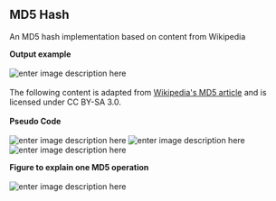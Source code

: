 ## MD5 Hash
An MD5 hash implementation based on content from Wikipedia

**Output example**\
\
![enter image description here](https://r96922081.github.io/images/md5hash/output.png)\
\
The following content is adapted from [Wikipedia's MD5 article](https://en.wikipedia.org/wiki/MD5) and is licensed under CC BY-SA 3.0.\
\
**Pseudo Code**\
\
![enter image description here](https://r96922081.github.io/images/md5hash/code1.png)
![enter image description here](https://r96922081.github.io/images/md5hash/code2.png)
![enter image description here](https://r96922081.github.io/images/md5hash/code3.png)

**Figure to explain one MD5 operation**\
\
![enter image description here](https://r96922081.github.io/images/md5hash/figure.png)
